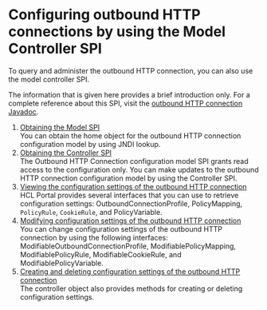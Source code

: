 # Configuring outbound HTTP connections by using the Model Controller SPI

To query and administer the outbound HTTP connection, you can also use the model controller SPI.

The information that is given here provides a brief introduction only. For a complete reference about this SPI, visit the [outbound HTTP connection Javadoc](../dev/javadoc/vrm/850/spi_docs/com/ibm/portal/model/controller/package-summary.html).

1.  [Obtaining the Model SPI](../dev-portlet/outbhttp_cfg_mcspi_obtmapi.md)  
You can obtain the home object for the outbound HTTP connection configuration model by using JNDI lookup.
2.  [Obtaining the Controller SPI](../dev-portlet/outbhttp_cfg_mcspi_obtstrlrspi.md)  
The Outbound HTTP Connection configuration model SPI grants read access to the configuration only. You can make updates to the outbound HTTP connection configuration model by using the Controller SPI.
3.  [Viewing the configuration settings of the outbound HTTP connection](../dev-portlet/outbhttp_cfg_mcspi_viewcfgsets.md)  
HCL Portal provides several interfaces that you can use to retrieve configuration settings: OutboundConnectionProfile, PolicyMapping, `PolicyRule`, `CookieRule`, and PolicyVariable.
4.  [Modifying configuration settings of the outbound HTTP connection](../dev-portlet/outbhttp_cfg_mcspi_modfcfgsets.md)  
You can change configuration settings of the outbound HTTP connection by using the following interfaces: ModifiableOutboundConnectionProfile, ModifiablePolicyMapping, ModifiablePolicyRule, ModifiableCookieRule, and ModifiablePolicyVariable.
5.  [Creating and deleting configuration settings of the outbound HTTP connection](../dev-portlet/outbhttp_cfg_mcspi_crtdelcfgsets.md)  
The controller object also provides methods for creating or deleting configuration settings.


